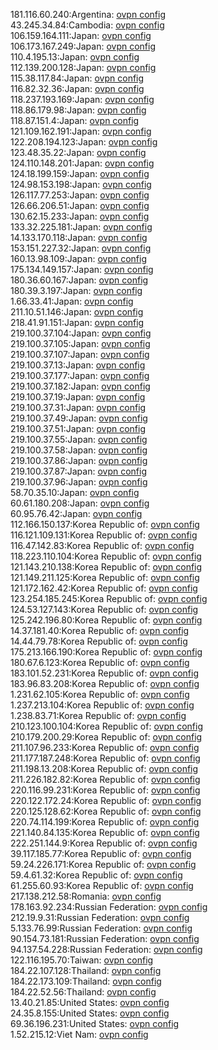 181.116.60.240:Argentina: [ovpn config](vpn/181_116_60_240.ovpn)  
43.245.34.84:Cambodia: [ovpn config](vpn/43_245_34_84.ovpn)  
106.159.164.111:Japan: [ovpn config](vpn/106_159_164_111.ovpn)  
106.173.167.249:Japan: [ovpn config](vpn/106_173_167_249.ovpn)  
110.4.195.13:Japan: [ovpn config](vpn/110_4_195_13.ovpn)  
112.139.200.128:Japan: [ovpn config](vpn/112_139_200_128.ovpn)  
115.38.117.84:Japan: [ovpn config](vpn/115_38_117_84.ovpn)  
116.82.32.36:Japan: [ovpn config](vpn/116_82_32_36.ovpn)  
118.237.193.169:Japan: [ovpn config](vpn/118_237_193_169.ovpn)  
118.86.179.98:Japan: [ovpn config](vpn/118_86_179_98.ovpn)  
118.87.151.4:Japan: [ovpn config](vpn/118_87_151_4.ovpn)  
121.109.162.191:Japan: [ovpn config](vpn/121_109_162_191.ovpn)  
122.208.194.123:Japan: [ovpn config](vpn/122_208_194_123.ovpn)  
123.48.35.22:Japan: [ovpn config](vpn/123_48_35_22.ovpn)  
124.110.148.201:Japan: [ovpn config](vpn/124_110_148_201.ovpn)  
124.18.199.159:Japan: [ovpn config](vpn/124_18_199_159.ovpn)  
124.98.153.198:Japan: [ovpn config](vpn/124_98_153_198.ovpn)  
126.117.77.253:Japan: [ovpn config](vpn/126_117_77_253.ovpn)  
126.66.206.51:Japan: [ovpn config](vpn/126_66_206_51.ovpn)  
130.62.15.233:Japan: [ovpn config](vpn/130_62_15_233.ovpn)  
133.32.225.181:Japan: [ovpn config](vpn/133_32_225_181.ovpn)  
14.133.170.118:Japan: [ovpn config](vpn/14_133_170_118.ovpn)  
153.151.227.32:Japan: [ovpn config](vpn/153_151_227_32.ovpn)  
160.13.98.109:Japan: [ovpn config](vpn/160_13_98_109.ovpn)  
175.134.149.157:Japan: [ovpn config](vpn/175_134_149_157.ovpn)  
180.36.60.167:Japan: [ovpn config](vpn/180_36_60_167.ovpn)  
180.39.3.197:Japan: [ovpn config](vpn/180_39_3_197.ovpn)  
1.66.33.41:Japan: [ovpn config](vpn/1_66_33_41.ovpn)  
211.10.51.146:Japan: [ovpn config](vpn/211_10_51_146.ovpn)  
218.41.91.151:Japan: [ovpn config](vpn/218_41_91_151.ovpn)  
219.100.37.104:Japan: [ovpn config](vpn/219_100_37_104.ovpn)  
219.100.37.105:Japan: [ovpn config](vpn/219_100_37_105.ovpn)  
219.100.37.107:Japan: [ovpn config](vpn/219_100_37_107.ovpn)  
219.100.37.13:Japan: [ovpn config](vpn/219_100_37_13.ovpn)  
219.100.37.177:Japan: [ovpn config](vpn/219_100_37_177.ovpn)  
219.100.37.182:Japan: [ovpn config](vpn/219_100_37_182.ovpn)  
219.100.37.19:Japan: [ovpn config](vpn/219_100_37_19.ovpn)  
219.100.37.31:Japan: [ovpn config](vpn/219_100_37_31.ovpn)  
219.100.37.49:Japan: [ovpn config](vpn/219_100_37_49.ovpn)  
219.100.37.51:Japan: [ovpn config](vpn/219_100_37_51.ovpn)  
219.100.37.55:Japan: [ovpn config](vpn/219_100_37_55.ovpn)  
219.100.37.58:Japan: [ovpn config](vpn/219_100_37_58.ovpn)  
219.100.37.86:Japan: [ovpn config](vpn/219_100_37_86.ovpn)  
219.100.37.87:Japan: [ovpn config](vpn/219_100_37_87.ovpn)  
219.100.37.96:Japan: [ovpn config](vpn/219_100_37_96.ovpn)  
58.70.35.10:Japan: [ovpn config](vpn/58_70_35_10.ovpn)  
60.61.180.208:Japan: [ovpn config](vpn/60_61_180_208.ovpn)  
60.95.76.42:Japan: [ovpn config](vpn/60_95_76_42.ovpn)  
112.166.150.137:Korea Republic of: [ovpn config](vpn/112_166_150_137.ovpn)  
116.121.109.131:Korea Republic of: [ovpn config](vpn/116_121_109_131.ovpn)  
116.47.142.83:Korea Republic of: [ovpn config](vpn/116_47_142_83.ovpn)  
118.223.110.104:Korea Republic of: [ovpn config](vpn/118_223_110_104.ovpn)  
121.143.210.138:Korea Republic of: [ovpn config](vpn/121_143_210_138.ovpn)  
121.149.211.125:Korea Republic of: [ovpn config](vpn/121_149_211_125.ovpn)  
121.172.162.42:Korea Republic of: [ovpn config](vpn/121_172_162_42.ovpn)  
123.254.185.245:Korea Republic of: [ovpn config](vpn/123_254_185_245.ovpn)  
124.53.127.143:Korea Republic of: [ovpn config](vpn/124_53_127_143.ovpn)  
125.242.196.80:Korea Republic of: [ovpn config](vpn/125_242_196_80.ovpn)  
14.37.181.40:Korea Republic of: [ovpn config](vpn/14_37_181_40.ovpn)  
14.44.79.78:Korea Republic of: [ovpn config](vpn/14_44_79_78.ovpn)  
175.213.166.190:Korea Republic of: [ovpn config](vpn/175_213_166_190.ovpn)  
180.67.6.123:Korea Republic of: [ovpn config](vpn/180_67_6_123.ovpn)  
183.101.52.231:Korea Republic of: [ovpn config](vpn/183_101_52_231.ovpn)  
183.96.83.208:Korea Republic of: [ovpn config](vpn/183_96_83_208.ovpn)  
1.231.62.105:Korea Republic of: [ovpn config](vpn/1_231_62_105.ovpn)  
1.237.213.104:Korea Republic of: [ovpn config](vpn/1_237_213_104.ovpn)  
1.238.83.71:Korea Republic of: [ovpn config](vpn/1_238_83_71.ovpn)  
210.123.100.104:Korea Republic of: [ovpn config](vpn/210_123_100_104.ovpn)  
210.179.200.29:Korea Republic of: [ovpn config](vpn/210_179_200_29.ovpn)  
211.107.96.233:Korea Republic of: [ovpn config](vpn/211_107_96_233.ovpn)  
211.177.187.248:Korea Republic of: [ovpn config](vpn/211_177_187_248.ovpn)  
211.198.13.208:Korea Republic of: [ovpn config](vpn/211_198_13_208.ovpn)  
211.226.182.82:Korea Republic of: [ovpn config](vpn/211_226_182_82.ovpn)  
220.116.99.231:Korea Republic of: [ovpn config](vpn/220_116_99_231.ovpn)  
220.122.172.24:Korea Republic of: [ovpn config](vpn/220_122_172_24.ovpn)  
220.125.128.62:Korea Republic of: [ovpn config](vpn/220_125_128_62.ovpn)  
220.74.114.199:Korea Republic of: [ovpn config](vpn/220_74_114_199.ovpn)  
221.140.84.135:Korea Republic of: [ovpn config](vpn/221_140_84_135.ovpn)  
222.251.144.9:Korea Republic of: [ovpn config](vpn/222_251_144_9.ovpn)  
39.117.185.77:Korea Republic of: [ovpn config](vpn/39_117_185_77.ovpn)  
59.24.226.171:Korea Republic of: [ovpn config](vpn/59_24_226_171.ovpn)  
59.4.61.32:Korea Republic of: [ovpn config](vpn/59_4_61_32.ovpn)  
61.255.60.93:Korea Republic of: [ovpn config](vpn/61_255_60_93.ovpn)  
217.138.212.58:Romania: [ovpn config](vpn/217_138_212_58.ovpn)  
178.163.92.234:Russian Federation: [ovpn config](vpn/178_163_92_234.ovpn)  
212.19.9.31:Russian Federation: [ovpn config](vpn/212_19_9_31.ovpn)  
5.133.76.99:Russian Federation: [ovpn config](vpn/5_133_76_99.ovpn)  
90.154.73.181:Russian Federation: [ovpn config](vpn/90_154_73_181.ovpn)  
94.137.54.228:Russian Federation: [ovpn config](vpn/94_137_54_228.ovpn)  
122.116.195.70:Taiwan: [ovpn config](vpn/122_116_195_70.ovpn)  
184.22.107.128:Thailand: [ovpn config](vpn/184_22_107_128.ovpn)  
184.22.173.109:Thailand: [ovpn config](vpn/184_22_173_109.ovpn)  
184.22.52.56:Thailand: [ovpn config](vpn/184_22_52_56.ovpn)  
13.40.21.85:United States: [ovpn config](vpn/13_40_21_85.ovpn)  
24.35.8.155:United States: [ovpn config](vpn/24_35_8_155.ovpn)  
69.36.196.231:United States: [ovpn config](vpn/69_36_196_231.ovpn)  
1.52.215.12:Viet Nam: [ovpn config](vpn/1_52_215_12.ovpn)  
